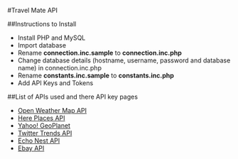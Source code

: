 #Travel Mate API

##Instructions to Install
+ Install PHP and MySQL
+ Import database
+ Rename **connection.inc.sample** to **connection.inc.php**
+ Change database details (hostname, username, password and database name) in connection.inc.php
+ Rename **constants.inc.sample** to **constants.inc.php**
+ Add API Keys and Tokens

##List of APIs used and there API key pages
+ [Open Weather Map API](http://openweathermap.org/appid)
+ [Here Places API](https://developer.here.com/api-explorer/rest/places-search)
+ [Yahoo! GeoPlanet](https://developer.yahoo.com/geo/geoplanet/)
+ [Twitter Trends API](https://dev.twitter.com/rest/reference/get/trends/place)
+ [Echo Nest API](http://developer.echonest.com/account/register)
+ [Ebay API](http://developer.ebay.com/Devzone/finding/CallRef/findItemsByKeywords.html)

